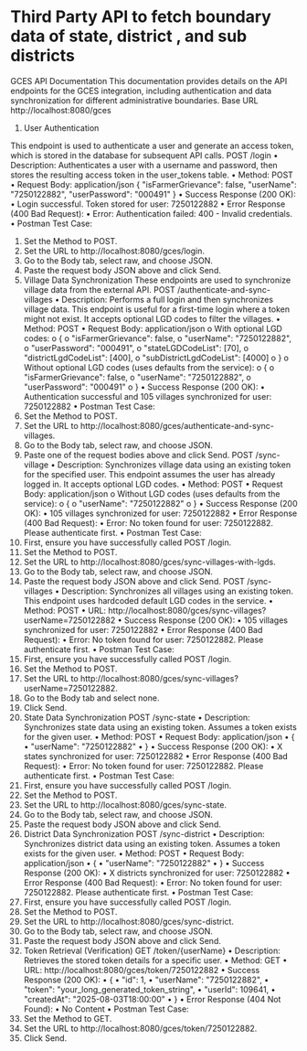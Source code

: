 # Third Party API to fetch boundary data of state, district , and sub districts 

GCES API Documentation
This documentation provides details on the API endpoints for the GCES integration, including authentication and data synchronization for different administrative boundaries.
Base URL
http://localhost:8080/gces
1. User Authentication

This endpoint is used to authenticate a user and generate an access token, which is stored in the database for subsequent API calls.
POST /login
•	Description: Authenticates a user with a username and password, then stores the resulting access token in the user_tokens table.
•	Method: POST
•	Request Body: application/json
	{
	  "isFarmerGrievance": false,
  "userName": "7250122882",
  "userPassword": "000491"
	}
•	Success Response (200 OK):
•	Login successful. Token stored for user: 7250122882
•	Error Response (400 Bad Request):
•	Error: Authentication failed: 400 - Invalid credentials.
•	Postman Test Case:
1.	Set the Method to POST.
2.	Set the URL to http://localhost:8080/gces/login.
3.	Go to the Body tab, select raw, and choose JSON.
4.	Paste the request body JSON above and click Send.
2. Village Data Synchronization
These endpoints are used to synchronize village data from the external API.
POST /authenticate-and-sync-villages
•	Description: Performs a full login and then synchronizes village data. This endpoint is useful for a first-time login where a token might not exist. It accepts optional LGD codes to filter the villages.
•	Method: POST
•	Request Body: application/json
o	With optional LGD codes:
o	{
o	  "isFarmerGrievance": false,
o	  "userName": "7250122882",
o	  "userPassword": "000491",
o	  "stateLGDCodeList": [70],
o	  "districtLgdCodeList": [400],
o	  "subDistrictLgdCodeList": [4000]
o	}
o	Without optional LGD codes (uses defaults from the service):
o	{
o	  "isFarmerGrievance": false,
o	  "userName": "7250122882",
o	  "userPassword": "000491"
o	}
•	Success Response (200 OK):
•	Authentication successful and 105 villages synchronized for user: 7250122882
•	Postman Test Case:
1.	Set the Method to POST.
2.	Set the URL to http://localhost:8080/gces/authenticate-and-sync-villages.
3.	Go to the Body tab, select raw, and choose JSON.
4.	Paste one of the request bodies above and click Send.
POST /sync-village
•	Description: Synchronizes village data using an existing token for the specified user. This endpoint assumes the user has already logged in. It accepts optional LGD codes.
•	Method: POST
•	Request Body: application/json
o	Without LGD codes (uses defaults from the service):
o	{
o	  "userName": "7250122882"
o	}
•	Success Response (200 OK):
•	105 villages synchronized for user: 7250122882
•	Error Response (400 Bad Request):
•	Error: No token found for user: 7250122882. Please authenticate first.
•	Postman Test Case:
1.	First, ensure you have successfully called POST /login.
2.	Set the Method to POST.
3.	Set the URL to http://localhost:8080/gces/sync-villages-with-lgds.
4.	Go to the Body tab, select raw, and choose JSON.
5.	Paste the request body JSON above and click Send.
POST /sync-villages
•	Description: Synchronizes all villages using an existing token. This endpoint uses hardcoded default LGD codes in the service.
•	Method: POST
•	URL: http://localhost:8080/gces/sync-villages?userName=7250122882
•	Success Response (200 OK):
•	105 villages synchronized for user: 7250122882
•	Error Response (400 Bad Request):
•	Error: No token found for user: 7250122882. Please authenticate first.
•	Postman Test Case:
1.	First, ensure you have successfully called POST /login.
2.	Set the Method to POST.
3.	Set the URL to http://localhost:8080/gces/sync-villages?userName=7250122882.
4.	Go to the Body tab and select none.
5.	Click Send.
3. State Data Synchronization
POST /sync-state
•	Description: Synchronizes state data using an existing token. Assumes a token exists for the given user.
•	Method: POST
•	Request Body: application/json
•	{
•	  "userName": "7250122882"
•	}
•	Success Response (200 OK):
•	X states synchronized for user: 7250122882
•	Error Response (400 Bad Request):
•	Error: No token found for user: 7250122882. Please authenticate first.
•	Postman Test Case:
1.	First, ensure you have successfully called POST /login.
2.	Set the Method to POST.
3.	Set the URL to http://localhost:8080/gces/sync-state.
4.	Go to the Body tab, select raw, and choose JSON.
5.	Paste the request body JSON above and click Send.
4. District Data Synchronization
POST /sync-district
•	Description: Synchronizes district data using an existing token. Assumes a token exists for the given user.
•	Method: POST
•	Request Body: application/json
•	{
•	  "userName": "7250122882"
•	}
•	Success Response (200 OK):
•	X districts synchronized for user: 7250122882
•	Error Response (400 Bad Request):
•	Error: No token found for user: 7250122882. Please authenticate first.
•	Postman Test Case:
1.	First, ensure you have successfully called POST /login.
2.	Set the Method to POST.
3.	Set the URL to http://localhost:8080/gces/sync-district.
4.	Go to the Body tab, select raw, and choose JSON.
5.	Paste the request body JSON above and click Send.
5. Token Retrieval (Verification)
GET /token/{userName}
•	Description: Retrieves the stored token details for a specific user.
•	Method: GET
•	URL: http://localhost:8080/gces/token/7250122882
•	Success Response (200 OK):
•	{
•	  "id": 1,
•	  "userName": "7250122882",
•	  "token": "your_long_generated_token_string",
•	  "userId": 109641,
•	  "createdAt": "2025-08-03T18:00:00"
•	}
•	Error Response (404 Not Found):
•	No Content
•	Postman Test Case:
1.	Set the Method to GET.
2.	Set the URL to http://localhost:8080/gces/token/7250122882.
3.	Click Send.

